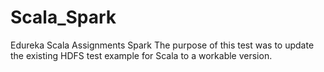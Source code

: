 # Scala_Spark
Edureka Scala Assignments Spark
The purpose of this test was to update the existing HDFS test example for Scala to a workable version.
